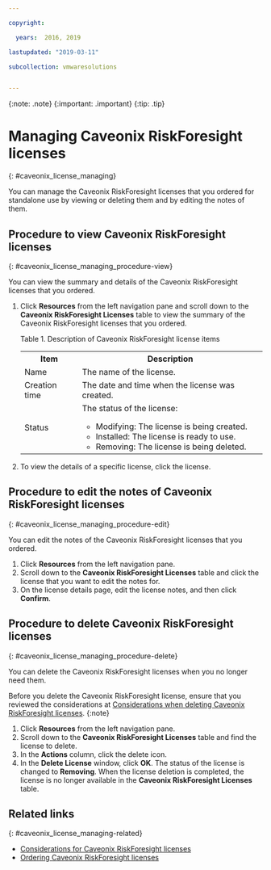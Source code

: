 ```yaml
---

copyright:

  years:  2016, 2019

lastupdated: "2019-03-11"

subcollection: vmwaresolutions


---
```


{:note: .note}
{:important: .important}
{:tip: .tip}

# Managing Caveonix RiskForesight licenses
{: #caveonix_license_managing}

You can manage the Caveonix RiskForesight licenses that you ordered for standalone use by viewing or deleting them and by editing the notes of them.

## Procedure to view Caveonix RiskForesight licenses
{: #caveonix_license_managing_procedure-view}

You can view the summary and details of the Caveonix RiskForesight licenses that you ordered.

1. Click **Resources** from the left navigation pane and scroll down to the **Caveonix RiskForesight Licenses** table to view the summary of  the Caveonix RiskForesight licenses that you ordered.

   Table 1. Description of Caveonix RiskForesight license items

    <table>
      <tr>
        <th>Item</th>
        <th>Description</th>
      </tr>
      <tr>
        <td>Name</td>
        <td>The name of the license.</td>
       </tr>
       <tr>
         <td>Creation time</td>
         <td>The date and time when the license was created.</td>
       </tr>
       <tr>
         <td>Status</td>
         <td>The status of the license: <ul><li>Modifying: The license is being created.</li><li>Installed: The license is ready to use.</li><li>Removing: The license is being deleted.</li></ul></td>
       </tr>
    </table>   

2. To view the details of a specific license, click the license.

## Procedure to edit the notes of Caveonix RiskForesight licenses
{: #caveonix_license_managing_procedure-edit}

You can edit the notes of the Caveonix RiskForesight licenses that you ordered.

1. Click **Resources** from the left navigation pane.
2. Scroll down to the **Caveonix RiskForesight Licenses** table and click the license that you want to edit the notes for.
3. On the license details page, edit the license notes, and then click **Confirm**.

## Procedure to delete Caveonix RiskForesight licenses
{: #caveonix_license_managing_procedure-delete}

You can delete the Caveonix RiskForesight licenses when you no longer need them.

Before you delete the Caveonix RiskForesight license, ensure that you reviewed the considerations at [Considerations when deleting Caveonix RiskForesight licenses](/docs/services/vmwaresolutions/services?topic=vmware-solutions-caveonix_license_considerations-remove).
{:note}

1. Click **Resources** from the left navigation pane.
2. Scroll down to the **Caveonix RiskForesight Licenses** table and find the license to delete.
3. In the **Actions** column, click the delete icon.
4. In the **Delete License** window, click **OK**.
   The status of the license is changed to **Removing**. When the license deletion is completed, the license is no longer available in the **Caveonix RiskForesight Licenses** table.

## Related links
{: #caveonix_license_managing-related}

* [Considerations for Caveonix RiskForesight licenses](/docs/services/vmwaresolutions/services?topic=vmware-solutions-caveonix_license_considerations)
* [Ordering Caveonix RiskForesight licenses](/docs/services/vmwaresolutions/services?topic=vmware-solutions-caveonix_license_ordering)
